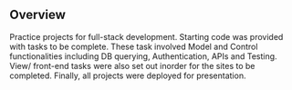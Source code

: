 ## Overview

Practice projects for full-stack development.
Starting code was provided with tasks to be complete. These task involved Model and Control functionalities including DB querying, Authentication, APIs and Testing. View/ front-end tasks were also set out inorder for the sites to be completed.
Finally, all projects were deployed for presentation.